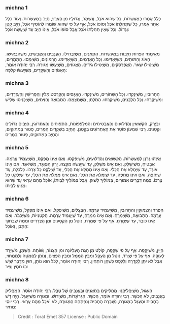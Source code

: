 
### michna 1
כְּלָל אָמְרוּ בַּמַּעַשְׂרוֹת, כָּל שֶׁהוּא אֹכֶל, וְנִשְׁמָר, וְגִדּוּלָיו מִן הָאָרֶץ, חַיָּב בַּמַּעַשְׂרוֹת. וְעוֹד כְּלָל אַחֵר אָמְרוּ, כָּל שֶׁתְּחִלָּתוֹ אֹכֶל וְסוֹפוֹ אֹכֶל, אַף עַל פִּי שֶׁהוּא שׁוֹמְרוֹ לְהוֹסִיף אֹכֶל, חַיָּב קָטָן וְגָדוֹל. וְכָל שֶׁאֵין תְּחִלָּתוֹ אֹכֶל אֲבָל סוֹפוֹ אֹכֶל, אֵינוֹ חַיָּב עַד שֶׁיֵּעָשֶׂה אֹכֶל:

### michna 2
מֵאֵימָתַי הַפֵּרוֹת חַיָּבוֹת בַּמַּעַשְׂרוֹת. הַתְּאֵנִים, מִשֶּׁיַּבְחִילוּ. הָעֲנָבִים וְהָאֳבָשִׁים, מִשֶּׁהִבְאִישׁוּ. הָאוֹג וְהַתּוּתִים, מִשֶּׁיַּאְדִּימוּ. וְכָל הָאֲדֻמִּים, מִשֶּׁיַּאְדִּימוּ. הָרִמּוֹנִים, מִשֶּׁיִּמַּסּוּ. הַתְּמָרִים, מִשֶּׁיָּטִּילוּ שְׂאֹר. הָאֲפַרְסְקִים, מִשֶּׁיָּטִּילוּ גִידִים. הָאֱגוֹזִים, מִשֶּׁיַּעֲשׂוּ מְגוּרָה. רַבִּי יְהוּדָה אוֹמֵר, הָאֱגוֹזִים וְהַשְּׁקֵדִים, מִשֶּׁיַּעֲשׂוּ קְלִפָּה:

### michna 3
הֶחָרוּבִין, מִשֶּׁיִּנָּקֵדוּ. וְכָל הַשְּׁחוֹרִים, מִשֶּׁיִּנָּקְדוּ. הָאֲגָסִים וְהַקְּרֻסְטוֹמֵלִין וְהַפָּרִישִׁין וְהָעֻזְרָדִים, מִשֶּׁיִּקָּרֵחוּ. וְכָל הַלְּבָנִים, מִשֶּׁיִּקָּרֵחוּ. הַתִּלְתָּן, מִשֶּׁתְּצַמֵּחַ. הַתְּבוּאָה וְהַזֵּיתִים, מִשֶּׁיַּכְנִיסוּ שְׁלִישׁ:

### michna 4
וּבַיָּרָק, הַקִּשּׁוּאִין וְהַדְּלוּעִים וְהָאֲבַטִּיחִים וְהַמְּלָפְפוֹנוֹת, הַתַּפּוּחִים וְהָאֶתְרוֹגִין, חַיָּבִים גְּדוֹלִים וּקְטַנִּים. רַבִּי שִׁמְעוֹן פּוֹטֵר אֶת הָאֶתְרוֹגִים בְּקָטְנָן. הַחַיָּב בַּשְּׁקֵדִים הַמָּרִים, פָּטוּר בַּמְּתוּקִים, הַחַיָּב בַּמְּתוּקִים, פָּטוּר בַּמָּרִים:

### michna 5
אֵיזֶהוּ גָּרְנָן לַמַּעַשְׂרוֹת. הַקִּשּׁוּאִים וְהַדְּלוּעִים, מִשֶּׁיְּפַקְסוּ. וְאִם אֵינוֹ מְפַקֵּס, מִשֶּׁיַּעֲמִיד עֲרֵמָה. אֲבַטִּיחַ, מִשֶּׁיְּשַׁלֵּק. וְאִם אֵינוֹ מְשַׁלֵּק, עַד שֶׁיַּעֲשֶׂה מֻקְצֶה. יָרָק הַנֶּאֱגָד, מִשֶּׁיֹּאגַד. אִם אֵינוֹ אוֹגֵד, עַד שֶׁיְּמַלֵּא אֶת הַכְּלִי. וְאִם אֵינוֹ מְמַלֵּא אֶת הַכְּלִי, עַד שֶׁיְּלַקֵּט כָּל צָרְכּוֹ. כַּלְכָּלָה, עַד שֶׁיְּחַפֶּה. וְאִם אֵינוֹ מְחַפֶּה, עַד שֶׁיְמַלֵּא אֶת הַכְּלִי. וְאִם אֵינוֹ מְמַלֵּא אֶת הַכְּלִי, עַד שֶׁיְּלַקֵּט כָּל צָרְכּוֹ. בַּמֶּה דְבָרִים אֲמוּרִים, בְּמוֹלִיךְ לַשּׁוּק. אֲבָל בְּמוֹלִיךְ לְבֵיתוֹ, אוֹכֵל מֵהֶם עֲרַאי עַד שֶׁהוּא מַגִּיעַ לְבֵיתוֹ:

### michna 6
הַפֶּרֶד וְהַצִּמּוּקִין וְהֶחָרוּבִין, מִשֶּׁיַּעֲמִיד עֲרֵמָה. הַבְּצָלִים, מִשֶּׁיְּפַקֵּל. וְאִם אֵינוֹ מְפַקֵּל, מִשֶּׁיַּעֲמִיד עֲרֵמָה. הַתְּבוּאָה, מִשֶּׁיְּמָרֵחַ. וְאִם אֵינוֹ מְמָרֵחַ, עַד שֶׁיַּעֲמִיד עֲרֵמָה. הַקִּטְנִיּוֹת, מִשֶּׁיִּכְבֹּר. וְאִם אֵינוֹ כוֹבֵר, עַד שֶׁיְּמָרֵחַ. אַף עַל פִּי שֶׁמֵּרַח, נוֹטֵל מִן הַקֻּטָּעִים וּמִן הַצְּדָדִים וּמִמַּה שֶׁבְּתוֹךְ הַתֶּבֶן, וְאוֹכֵל:

### michna 7
הַיַּיִן, מִשֶּׁיְּקַפֶּה. אַף עַל פִּי שֶׁקִּפָּה, קוֹלֵט מִן הַגַּת הָעֶלְיוֹנָה וּמִן הַצִּנּוֹר, וְשׁוֹתֶה. הַשֶּׁמֶן, מִשֶּׁיֵּרֵד לָעוּקָה. אַף עַל פִּי שֶׁיָּרַד, נוֹטֵל מִן הֶעָקָל וּמִבֵּין הַמָּמָל וּמִבֵּין הַפַּצִּים, וְנוֹתֵן לַחֲמִטָּה וְלַתַּמְחוּי, אֲבָל לֹא יִתֵּן לַקְּדֵרָה וְלַלְּפָס כְּשֶׁהֵן רוֹתְחִין. רַבִּי יְהוּדָה אוֹמֵר, לַכֹּל הוּא נוֹתֵן, חוּץ מִדָּבָר שֶׁיֶּשׁ בּוֹ חֹמֶץ וְצִיר:

### michna 8
הָעִגּוּל, מִשֶּׁיַּחֲלִיקֶנּוּ. מַחֲלִיקִים בִּתְאֵנִים וּבַעֲנָבִים שֶׁל טֶבֶל. רַבִּי יְהוּדָה אוֹסֵר. הַמַּחֲלִיק בַּעֲנָבִים, לֹא הֻכְשָׁר. רַבִּי יְהוּדָה אוֹמֵר, הֻכְשָׁר. הַגְּרוֹגָרוֹת, מִשֶּׁיָּדוּשׁ. וּמְגוּרָה מִשֶּׁיְּעַגֵּל. הָיָה דָשׁ בֶּחָבִית וּמְעַגֵּל בַּמְּגוּרָה, נִשְׁבְּרָה הֶחָבִית וְנִפְתְּחָה הַמְּגוּרָה, לֹא יֹאכַל מֵהֶם עֲרָאי. רַבִּי יוֹסֵי מַתִּיר:

>Credit : Torat Emet 357
>License : Public Domain 